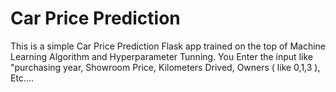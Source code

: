 # Car Price Prediction

This is a simple Car Price Prediction Flask app trained on the top of Machine Learning Algorithm and Hyperparameter Tunning. You Enter the input like "purchasing year, Showroom Price, Kilometers Drived, Owners ( like 0,1,3 ), Etc....



